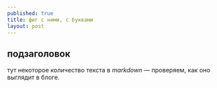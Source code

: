 ```yaml
---
published: true
title: фиг с ними, с буквами
layout: post
---
```

## подзаголовок

тут некоторое количество текста в *markdown* — проверяем, как оно выглядит в блоге.

